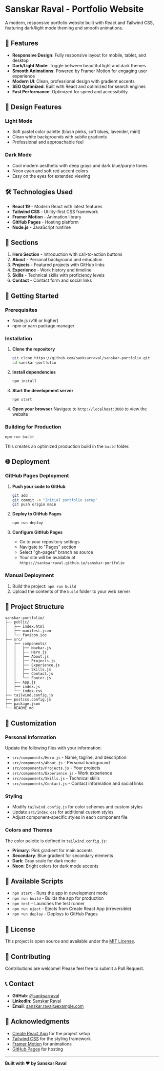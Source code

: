 # Sanskar Raval - Portfolio Website

A modern, responsive portfolio website built with React and Tailwind CSS, featuring dark/light mode theming and smooth animations.

## 🌟 Features

- **Responsive Design**: Fully responsive layout for mobile, tablet, and desktop
- **Dark/Light Mode**: Toggle between beautiful light and dark themes
- **Smooth Animations**: Powered by Framer Motion for engaging user experience
- **Modern UI**: Clean, professional design with gradient accents
- **SEO Optimized**: Built with React and optimized for search engines
- **Fast Performance**: Optimized for speed and accessibility

## 🎨 Design Features

### Light Mode
- Soft pastel color palette (blush pinks, soft blues, lavender, mint)
- Clean white backgrounds with subtle gradients
- Professional and approachable feel

### Dark Mode
- Cool modern aesthetic with deep grays and dark blue/purple tones
- Neon cyan and soft red accent colors
- Easy on the eyes for extended viewing

## 🛠️ Technologies Used

- **React 19** - Modern React with latest features
- **Tailwind CSS** - Utility-first CSS framework
- **Framer Motion** - Animation library
- **GitHub Pages** - Hosting platform
- **Node.js** - JavaScript runtime

## 📱 Sections

1. **Hero Section** - Introduction with call-to-action buttons
2. **About** - Personal background and education
3. **Projects** - Featured projects with GitHub links
4. **Experience** - Work history and timeline
5. **Skills** - Technical skills with proficiency levels
6. **Contact** - Contact form and social links

## 🚀 Getting Started

### Prerequisites

- Node.js (v16 or higher)
- npm or yarn package manager

### Installation

1. **Clone the repository**
   ```bash
   git clone https://github.com/sanksarraval/sanskar-portfolio.git
   cd sanskar-portfolio
   ```

2. **Install dependencies**
   ```bash
   npm install
   ```

3. **Start the development server**
   ```bash
   npm start
   ```

4. **Open your browser**
   Navigate to `http://localhost:3000` to view the website

### Building for Production

```bash
npm run build
```

This creates an optimized production build in the `build` folder.

## 🌐 Deployment

### GitHub Pages Deployment

1. **Push your code to GitHub**
   ```bash
   git add .
   git commit -m "Initial portfolio setup"
   git push origin main
   ```

2. **Deploy to GitHub Pages**
   ```bash
   npm run deploy
   ```

3. **Configure GitHub Pages**
   - Go to your repository settings
   - Navigate to "Pages" section
   - Select "gh-pages" branch as source
   - Your site will be available at `https://sanksarraval.github.io/sanskar-portfolio`

### Manual Deployment

1. Build the project: `npm run build`
2. Upload the contents of the `build` folder to your web server

## 📁 Project Structure

```
sanskar-portfolio/
├── public/
│   ├── index.html
│   ├── manifest.json
│   └── favicon.ico
├── src/
│   ├── components/
│   │   ├── Navbar.js
│   │   ├── Hero.js
│   │   ├── About.js
│   │   ├── Projects.js
│   │   ├── Experience.js
│   │   ├── Skills.js
│   │   ├── Contact.js
│   │   └── Footer.js
│   ├── App.js
│   ├── index.js
│   └── index.css
├── tailwind.config.js
├── postcss.config.js
├── package.json
└── README.md
```

## 🎯 Customization

### Personal Information
Update the following files with your information:
- `src/components/Hero.js` - Name, tagline, and description
- `src/components/About.js` - Personal background
- `src/components/Projects.js` - Your projects
- `src/components/Experience.js` - Work experience
- `src/components/Skills.js` - Technical skills
- `src/components/Contact.js` - Contact information and social links

### Styling
- Modify `tailwind.config.js` for color schemes and custom styles
- Update `src/index.css` for additional custom styles
- Adjust component-specific styles in each component file

### Colors and Themes
The color palette is defined in `tailwind.config.js`:
- **Primary**: Pink gradient for main accents
- **Secondary**: Blue gradient for secondary elements
- **Dark**: Gray scale for dark mode
- **Neon**: Bright colors for dark mode accents

## 🔧 Available Scripts

- `npm start` - Runs the app in development mode
- `npm run build` - Builds the app for production
- `npm test` - Launches the test runner
- `npm run eject` - Ejects from Create React App (irreversible)
- `npm run deploy` - Deploys to GitHub Pages

## 📄 License

This project is open source and available under the [MIT License](LICENSE).

## 🤝 Contributing

Contributions are welcome! Please feel free to submit a Pull Request.

## 📞 Contact

- **GitHub**: [@sanksarraval](https://github.com/sanksarraval)
- **LinkedIn**: [Sanskar Raval](https://linkedin.com/in/sanskar-raval)
- **Email**: sanskar.raval@example.com

## 🙏 Acknowledgments

- [Create React App](https://create-react-app.dev/) for the project setup
- [Tailwind CSS](https://tailwindcss.com/) for the styling framework
- [Framer Motion](https://www.framer.com/motion/) for animations
- [GitHub Pages](https://pages.github.com/) for hosting

---

**Built with ❤️ by Sanskar Raval** 